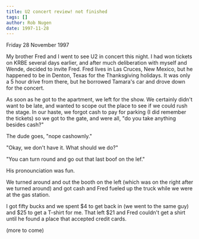 ```yaml
---
title: U2 concert review! not finished
tags: []
author: Rob Nugen
date: 1997-11-28
---
```


<p class=date>Friday 28 November 1997</p>

<p>
My brother Fred and I went to see U2 in concert this night.  I had won tickets on KRBE several days earlier, and after much deliberation with myself and Wende, decided to invite Fred. 
Fred lives in Las Cruces, New Mexico, but he happened to be in Denton, Texas for the Thanksgiving holidays.  It was only a 5 hour drive from there, but he borrowed Tamara's car and drove down for the concert.
<p>
As soon as he got to the apartment, we left for the show.  We certainly didn't want to be late, and wanted to scope out the place to see if we could rush the stage.  In our haste, we forgot  cash to pay for parking (I did remember the tickets) so we got to the gate, and were all, "do you take anything besides cash?"
<p>
The dude goes, "nope cashownly."
<p>
"Okay, we don't have it. What should we do?"
<p>
"You can turn round and go out that last boof on the lef."
<p>
His pronounciation was fun.
<p>
We turned around and out the booth on the left (which was on the right after we turned around) and got cash and Fred fueled up the truck while we were at the gas station.
<p>
I got fifty bucks and we spent $4 to get back in (we went to the same guy) and $25 to get a T-shirt for me.  That left $21 and Fred couldn't get a shirt until he found a place that accepted credit cards.
<p>
(more to come)
<p>

